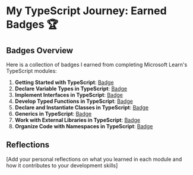 # My TypeScript Journey: Earned Badges 🏆

## Badges Overview

Here is a collection of badges I earned from completing Microsoft Learn's TypeScript modules:

1. **Getting Started with TypeScript**: [Badge](https://learn.microsoft.com/en-us/users/viktoriakondrashova1/achievements/zkwyyjn2)
2. **Declare Variable Types in TypeScript**: [Badge](https://learn.microsoft.com/api/achievements/share/en-us/ViktoriaKondrashova1/P5AMYAK4?sharingId=99A2724BF41F5BC4)
3. **Implement Interfaces in TypeScript**: [Badge](https://learn.microsoft.com/api/achievements/share/en-us/ViktoriaKondrashova1/2BFSR4JV?sharingId=99A2724BF41F5BC4)
4. **Develop Typed Functions in TypeScript**: [Badge](https://learn.microsoft.com/api/achievements/share/en-us/ViktoriaKondrashova1/3R5VX3ZH?sharingId=99A2724BF41F5BC4)
5. **Declare and Instantiate Classes in TypeScript**: [Badge](badge-link)
6. **Generics in TypeScript**: [Badge](badge-link)
7. **Work with External Libraries in TypeScript**: [Badge](badge-link)
8. **Organize Code with Namespaces in TypeScript**: [Badge](badge-link)

## Reflections

[Add your personal reflections on what you learned in each module and how it contributes to your development skills]
